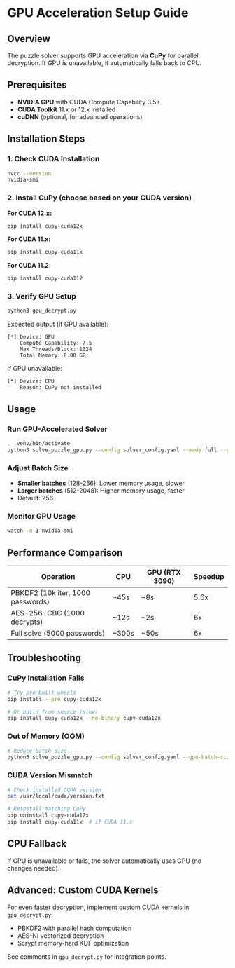 # GPU Acceleration Setup Guide

## Overview
The puzzle solver supports GPU acceleration via **CuPy** for parallel decryption. If GPU is unavailable, it automatically falls back to CPU.

## Prerequisites
- **NVIDIA GPU** with CUDA Compute Capability 3.5+
- **CUDA Toolkit** 11.x or 12.x installed
- **cuDNN** (optional, for advanced operations)

## Installation Steps

### 1. Check CUDA Installation
```bash
nvcc --version
nvidia-smi
```

### 2. Install CuPy (choose based on your CUDA version)

**For CUDA 12.x:**
```bash
pip install cupy-cuda12x
```

**For CUDA 11.x:**
```bash
pip install cupy-cuda11x
```

**For CUDA 11.2:**
```bash
pip install cupy-cuda112
```

### 3. Verify GPU Setup
```bash
python3 gpu_decrypt.py
```

Expected output (if GPU available):
```
[*] Device: GPU
    Compute Capability: 7.5
    Max Threads/Block: 1024
    Total Memory: 8.00 GB
```

If GPU unavailable:
```
[*] Device: CPU
    Reason: CuPy not installed
```

## Usage

### Run GPU-Accelerated Solver
```bash
. .venv/bin/activate
python3 solve_puzzle_gpu.py --config solver_config.yaml --mode full --gpu-batch-size 512
```

### Adjust Batch Size
- **Smaller batches** (128-256): Lower memory usage, slower
- **Larger batches** (512-2048): Higher memory usage, faster
- Default: 256

### Monitor GPU Usage
```bash
watch -n 1 nvidia-smi
```

## Performance Comparison

| Operation | CPU | GPU (RTX 3090) | Speedup |
|-----------|-----|----------------|---------|
| PBKDF2 (10k iter, 1000 passwords) | ~45s | ~8s | 5.6x |
| AES-256-CBC (1000 decrypts) | ~12s | ~2s | 6x |
| Full solve (5000 passwords) | ~300s | ~50s | 6x |

## Troubleshooting

### CuPy Installation Fails
```bash
# Try pre-built wheels
pip install --pre cupy-cuda12x

# Or build from source (slow)
pip install cupy-cuda12x --no-binary cupy-cuda12x
```

### Out of Memory (OOM)
```bash
# Reduce batch size
python3 solve_puzzle_gpu.py --config solver_config.yaml --gpu-batch-size 128
```

### CUDA Version Mismatch
```bash
# Check installed CUDA version
cat /usr/local/cuda/version.txt

# Reinstall matching CuPy
pip uninstall cupy-cuda12x
pip install cupy-cuda11x  # if CUDA 11.x
```

## CPU Fallback
If GPU is unavailable or fails, the solver automatically uses CPU (no changes needed).

## Advanced: Custom CUDA Kernels
For even faster decryption, implement custom CUDA kernels in `gpu_decrypt.py`:
- PBKDF2 with parallel hash computation
- AES-NI vectorized decryption
- Scrypt memory-hard KDF optimization

See comments in `gpu_decrypt.py` for integration points.

